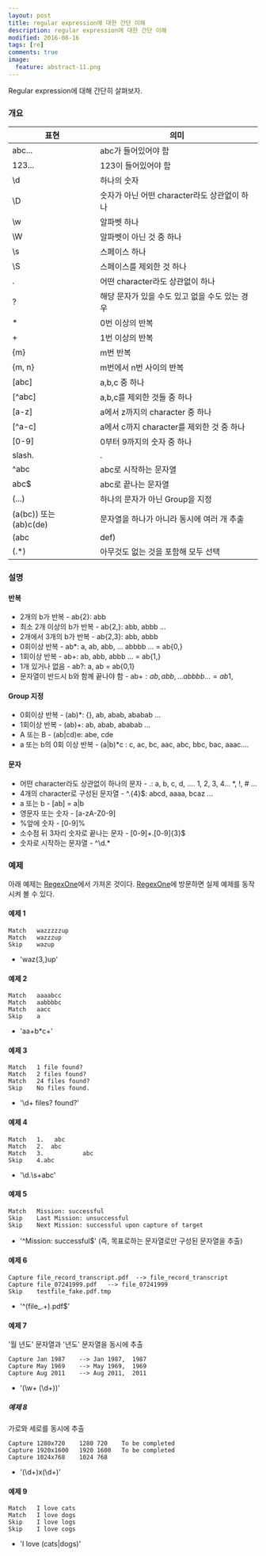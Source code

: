 ```yaml
---
layout: post
title: regular expression에 대한 간단 이해
description: regular expression에 대한 간단 이해
modified: 2016-08-16
tags: [re]
comments: true
image:
  feature: abstract-11.png
---
```


Regular expression에 대해 간단히 살펴보자. 

### 개요

|표현|의미|   
|---|---|
|abc...|abc가 들어있어야 함|
|123...|123이 들어있어야 함|
|\d|하나의 숫자|
|\D|숫자가 아닌 어떤 character라도 상관없이 하나|
|\w|알파벳 하나|
|\W|알파벳이 아닌 것 중 하나|
|\s|스페이스 하나|
|\S|스페이스를 제외한 것 하나|
|.|어떤 character라도 상관없이 하나|
|?|해당 문자가 있을 수도 있고 없을 수도 있는 경우|
|*|0번 이상의 반복|
|+|1번 이상의 반복|
|{m}|m번 반복|
|{m, n}|m번에서 n번 사이의 반복|
|[abc]|a,b,c 중 하나|
|[^abc]|a,b,c를 제외한 것들 중 하나|
|[a-z]|a에서 z까지의 character 중 하나|
|[^a-c]|a에서 c까지 character를 제외한 것 중 하나|
|[0-9]|0부터 9까지의 숫자 중 하나|
|slash.|.|
|^abc|abc로 시작하는 문자열|
|abc$|abc로 끝나는 문자열|
|(...)|하나의 문자가 아닌 Group을 지정|
|(a(bc)) 또는 (ab)c(de)|문자열을 하나가 아니라 동시에 여러 개 추출|
|(abc|def)|abc 또는 def|
|(.*)|아무것도 없는 것을 포함해 모두 선택|

### 설명

#### 반복

- 2개의 b가 반복 - ab{2}: abb
- 최소 2개 이상의 b가 반복 - ab{2,}: abb, abbb ...
- 2개에서 3개의 b가 반복 - ab{2,3}: abb, abbb
- 0회이상 반복 - ab*: a, ab, abb, ... abbbb ... = ab{0,}
- 1회이상 반복 - ab+: ab, abb, abbb ... = ab{1,}
- 1개 있거나 없음 - ab?: a, ab = ab{0,1}
- 문자열이 반드시 b와 함께 끝나야 함 - ab+$: ab, abb, ... abbbb ... = ab{1,}$

#### Group 지정

- 0회이상 반복 - (ab)*: {}, ab, abab, ababab ...
- 1회이상 반복 - (ab)+: ab, abab, ababab ...
- A 또는 B - (ab|cd)e: abe, cde
- a 또는 b의 0회 이상 반복 - (a|b)*c : c, ac, bc, aac, abc, bbc, bac, aaac....

#### 문자

- 어떤 character라도 상관없이 하나의 문자 - .: a, b, c, d, .... 1, 2, 3, 4... *, !, # ...
- 4개의 character로 구성된 문자열 - ^.{4}$:  abcd, aaaa, bcaz ...
- a 또는 b - [ab] = a|b 
- 영문자 또는 숫자 - [a-zA-Z0-9]
- %앞에 숫자 - [0-9]%
- 소수점 뒤 3자리 숫자로 끝나는 문자 - [0-9]+\.[0-9]{3}$
- 숫자로 시작하는 문자열 - ^\d.*

### 예제

아래 예제는 [RegexOne](http://regexone.com/)에서 가져온 것이다. [RegexOne](http://regexone.com/)에 방문하면 실제 예제를 동작시켜 볼 수 있다. 

#### 예제 1

```
Match	wazzzzzup	
Match	wazzzup	
Skip	wazup
```

- 'waz{3,}up'

#### 예제 2

```
Match	aaaabcc	
Match	aabbbbc	
Match	aacc	
Skip	a
```

- 'aa+b*c+'

#### 예제 3

```
Match	1 file found?	
Match	2 files found?	
Match	24 files found?	
Skip	No files found.
```

- '\d+ files? found\?'

#### 예제 4

```
Match	1.   abc
Match	2.	abc
Match	3.           abc
Skip	4.abc
```

- '\d\.\s+abc'

#### 예제 5

```
Match	Mission: successful
Skip	Last Mission: unsuccessful
Skip	Next Mission: successful upon capture of target
```

- '^Mission: successful$' (즉, 목표로하는 문자열로만 구성된 문자열을 추출)

#### 예제 6

```
Capture	file_record_transcript.pdf	--> file_record_transcript	
Capture	file_07241999.pdf	--> file_07241999	
Skip	testfile_fake.pdf.tmp
```

- '^(file_.+)\.pdf$' 

#### 예제 7

'월 년도' 문자열과 '년도' 문자열을 동시에 추출

```
Capture	Jan 1987	--> Jan 1987,  1987	
Capture	May 1969	--> May 1969,  1969	
Capture	Aug 2011	--> Aug 2011,  2011	
```

- '(\w+ (\d+))'

##### 예제 8

가로와 세로를 동시에 추출

```
Capture	1280x720	1280 720	To be completed
Capture	1920x1600	1920 1600	To be completed
Capture	1024x768	1024 768
```

- '(\d+)x(\d+)'


#### 예제 9

```
Match	I love cats	
Match	I love dogs	
Skip	I love logs	
Skip	I love cogs	
```

- 'I love (cats|dogs)'


